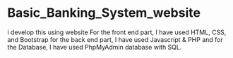 # Basic_Banking_System_website
i develop this using website For the front end part, I have used HTML, CSS, and Bootstrap for the back end part, I have used Javascript &amp; PHP and for the Database, I have used PhpMyAdmin database with SQL.
